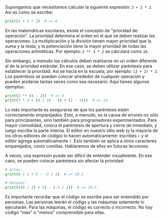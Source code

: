 Supongamos que necesitamos calcular la siguiente expresión: `2 + 2 * 2`. Así es como se escribe:

```python
print(2 + 2 * 2)  # => 6
```

En las matemáticas escolares, existe el concepto de "prioridad de operación". La prioridad determina el orden en el que se deben realizar las operaciones. La multiplicación y la división tienen mayor prioridad que la suma y la resta, y la potenciación tiene la mayor prioridad de todas las operaciones aritméticas. Por ejemplo: `2 ** 3 * 2` se calculará como `16`.

Sin embargo, a menudo los cálculos deben realizarse en un orden diferente al de la prioridad estándar. En ese caso, se deben utilizar paréntesis para establecer la prioridad. Así se hacía en la escuela, por ejemplo: `(2 + 2) * 2`. Los paréntesis se pueden colocar alrededor de cualquier operación y pueden anidarse tantas veces como sea necesario. Aquí tienes algunos ejemplos:

```python
print(3 ** (4 - 2))  # => 9
print(7 * 3 + (4 / 2) - (8 + (2 - 1)))  # => 14
```

Lo más importante es asegurarse de que los paréntesis estén correctamente emparejados. Esto, a menudo, es la causa de errores no sólo para principiantes, sino también para programadores experimentados. Para mayor comodidad, coloca el paréntesis de apertura y cierre de inmediato, y luego escribe la parte interna. El editor en nuestro sitio web (y la mayoría de los otros editores de código) lo hacen automáticamente: escribes `(` y el editor agrega automáticamente `)`. Esto también se aplica a otros caracteres emparejados, como comillas. Hablaremos de ellos en futuras lecciones.

A veces, una expresión puede ser difícil de entender visualmente. En ese caso, se pueden colocar paréntesis sin afectar la prioridad:

```python
# Antes
print(8 / 2 + 5 - -3 / 2)  # => 10.5

# Después
print(((8 / 2) + 5) - (-3 / 2))  # => 10.5
```


Es importante recordar que el código se escribe para ser entendido por personas. Las personas leerán el código y las máquinas solamente lo ejecutarán. Para las máquinas, el código es correcto o incorrecto. No hay código "más" o "menos" comprensible para ellas.
